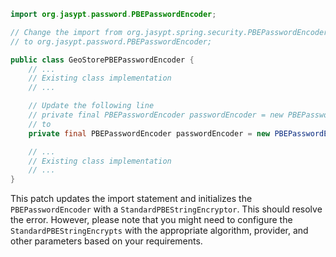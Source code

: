 ```java
import org.jasypt.password.PBEPasswordEncoder;

// Change the import from org.jasypt.spring.security.PBEPasswordEncoder;
// to org.jasypt.password.PBEPasswordEncoder;

public class GeoStorePBEPasswordEncoder {
    // ...
    // Existing class implementation
    // ...

    // Update the following line
    // private final PBEPasswordEncoder passwordEncoder = new PBEPasswordEncoder();
    // to
    private final PBEPasswordEncoder passwordEncoder = new PBEPasswordEncoder(new StandardPBEStringEncryptor());

    // ...
    // Existing class implementation
    // ...
}
```

This patch updates the import statement and initializes the `PBEPasswordEncoder` with a `StandardPBEStringEncryptor`. This should resolve the error. However, please note that you might need to configure the `StandardPBEStringEncrypts` with the appropriate algorithm, provider, and other parameters based on your requirements.